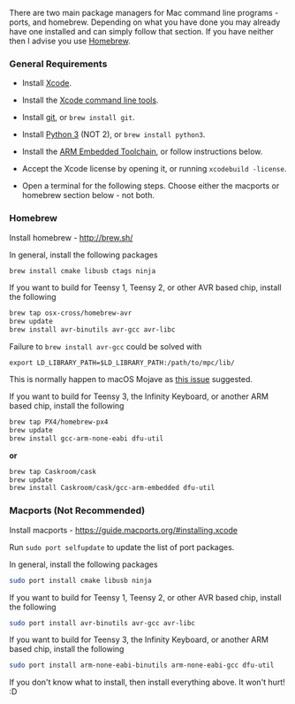 There are two main package managers for Mac command line programs - ports, and homebrew. Depending on what you have done you may already have one installed and can simply follow that section. If you have neither then I advise you use [Homebrew](https://brew.sh/).

### General Requirements

- Install [Xcode](https://itunes.apple.com/us/app/xcode/id497799835).
- Install the [Xcode command line tools](https://developer.apple.com/downloads/index.action).
- Install [git](http://git-scm.com/downloads), or `brew install git`.
- Install [Python 3](https://www.python.org/downloads/) (NOT 2), or `brew install python3`.
- Install the [ARM Embedded Toolchain](https://launchpad.net/gcc-arm-embedded), or follow instructions below.

- Accept the Xcode license by opening it, or running `xcodebuild -license`.
- Open a terminal for the following steps. Choose either the macports or homebrew section below - not both.

### Homebrew

Install homebrew - http://brew.sh/

In general, install the following packages

```bash
brew install cmake libusb ctags ninja
```

If you want to build for Teensy 1, Teensy 2, or other AVR based chip, install the following

```bash
brew tap osx-cross/homebrew-avr
brew update
brew install avr-binutils avr-gcc avr-libc
```

Failure to `brew install avr-gcc` could be solved with 
```
export LD_LIBRARY_PATH=$LD_LIBRARY_PATH:/path/to/mpc/lib/
```
This is normally happen to macOS Mojave as [this issue](https://github.com/osx-cross/homebrew-avr/issues/91) suggested.

If you want to build for Teensy 3, the Infinity Keyboard, or another ARM based chip, install the following

```bash
brew tap PX4/homebrew-px4
brew update
brew install gcc-arm-none-eabi dfu-util
```

**or**

```bash
brew tap Caskroom/cask
brew update
brew install Caskroom/cask/gcc-arm-embedded dfu-util
```

### Macports (Not Recommended)

Install macports - https://guide.macports.org/#installing.xcode

Run `sudo port selfupdate` to update the list of port packages.

In general, install the following packages

```bash
sudo port install cmake libusb ninja
```

If you want to build for Teensy 1, Teensy 2, or other AVR based chip, install the following

```bash
sudo port install avr-binutils avr-gcc avr-libc
```

If you want to build for Teensy 3, the Infinity Keyboard, or another ARM based chip, install the following

```bash
sudo port install arm-none-eabi-binutils arm-none-eabi-gcc dfu-util
```

If you don't know what to install, then install everything above. It won't hurt! :D
